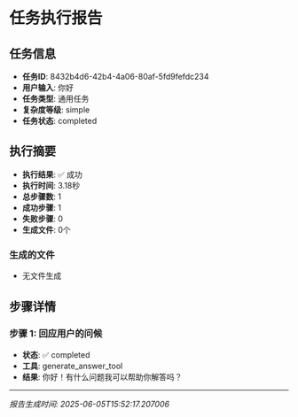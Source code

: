 # 任务执行报告

## 任务信息
- **任务ID**: 8432b4d6-42b4-4a06-80af-5fd9fefdc234
- **用户输入**: 你好
- **任务类型**: 通用任务
- **复杂度等级**: simple
- **任务状态**: completed

## 执行摘要
- **执行结果**: ✅ 成功
- **执行时间**: 3.18秒
- **总步骤数**: 1
- **成功步骤**: 1
- **失败步骤**: 0
- **生成文件**: 0个

### 生成的文件
- 无文件生成

## 步骤详情

### 步骤 1: 回应用户的问候
- **状态**: ✅ completed
- **工具**: generate_answer_tool
- **结果**: 你好！有什么问题我可以帮助你解答吗？

---
*报告生成时间: 2025-06-05T15:52:17.207006*

